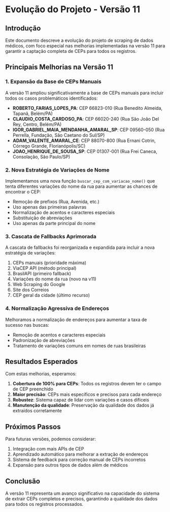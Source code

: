 # Evolução do Projeto - Versão 11

## Introdução

Este documento descreve a evolução do projeto de scraping de dados médicos, com foco especial nas melhorias implementadas na versão 11 para garantir a captação completa de CEPs para todos os registros.

## Principais Melhorias na Versão 11

### 1. Expansão da Base de CEPs Manuais

A versão 11 ampliou significativamente a base de CEPs manuais para incluir todos os casos problemáticos identificados:

- **ROBERTO_FARIAS_LOPES_PA**: CEP 66823-010 (Rua Benedito Almeida, Tapanã, Belém/PA)
- **CLAUDIO_COSTA_CARDOSO_PA**: CEP 66020-240 (Rua São João Del Rey, Centro, Belém/PA)
- **IGOR_GABRIEL_MAIA_MENDANHA_AMARAL_SP**: CEP 09560-050 (Rua Perrella, Fundação, São Caetano do Sul/SP)
- **ADAM_VALENTE_AMARAL_CE**: CEP 88070-800 (Rua Ernani Cotrin, Córrego Grande, Florianópolis/SC)
- **JOAO_HENRIQUE_DE_SOUSA_SP**: CEP 01307-001 (Rua Frei Caneca, Consolação, São Paulo/SP)

### 2. Nova Estratégia de Variações de Nome

Implementamos uma nova função `buscar_cep_com_variacao_nome()` que tenta diferentes variações do nome da rua para aumentar as chances de encontrar o CEP:

- Remoção de prefixos (Rua, Avenida, etc.)
- Uso apenas das primeiras palavras
- Normalização de acentos e caracteres especiais
- Substituição de abreviações
- Uso apenas da parte principal do nome

### 3. Cascata de Fallbacks Aprimorada

A cascata de fallbacks foi reorganizada e expandida para incluir a nova estratégia de variações:

1. CEPs manuais (prioridade máxima)
2. ViaCEP API (método principal)
3. BrasilAPI (primeiro fallback)
4. Variações do nome da rua (novo na v11)
5. Web Scraping do Google
6. Site dos Correios
7. CEP geral da cidade (último recurso)

### 4. Normalização Agressiva de Endereços

Melhoramos a normalização de endereços para aumentar a taxa de sucesso nas buscas:

- Remoção de acentos e caracteres especiais
- Padronização de abreviações
- Tratamento de variações comuns em nomes de ruas brasileiras

## Resultados Esperados

Com estas melhorias, esperamos:

1. **Cobertura de 100% para CEPs**: Todos os registros devem ter o campo de CEP preenchido
2. **Maior precisão**: CEPs mais específicos e precisos para cada endereço
3. **Robustez**: Sistema capaz de lidar com variações e casos difíceis
4. **Manutenção da qualidade**: Preservação da qualidade dos dados já extraídos corretamente

## Próximos Passos

Para futuras versões, podemos considerar:

1. Integração com mais APIs de CEP
2. Aprendizado automático para melhorar a extração de endereços
3. Sistema de feedback para correção manual de CEPs incorretos
4. Expansão para outros tipos de dados além de médicos

## Conclusão

A versão 11 representa um avanço significativo na capacidade do sistema de extrair CEPs completos e precisos, garantindo a qualidade dos dados para todos os registros processados.
